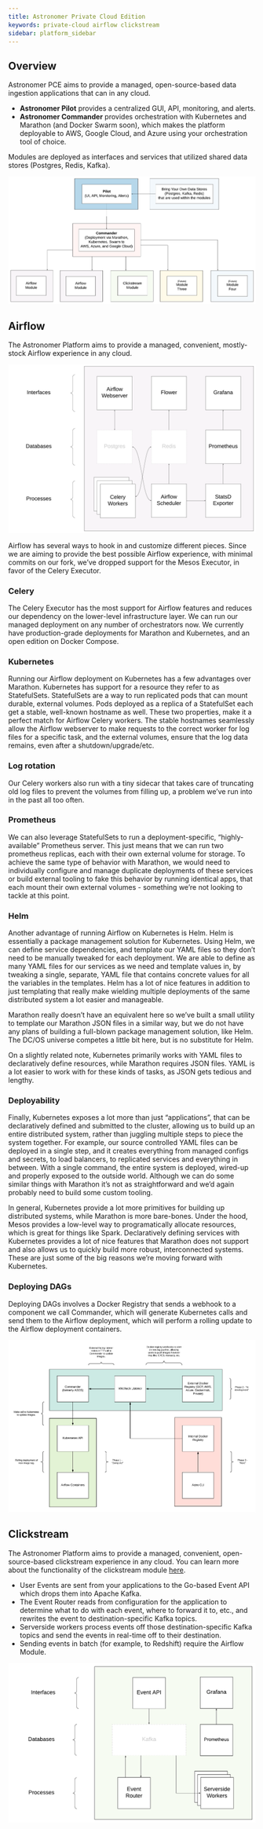 ```yaml
---
title: Astronomer Private Cloud Edition
keywords: private-cloud airflow clickstream
sidebar: platform_sidebar
---
```


## Overview

Astronomer PCE aims to provide a managed, open-source-based data ingestion applications that can in any cloud.

* **Astronomer Pilot** provides a centralized GUI, API, monitoring, and alerts.
* **Astronomer Commander** provides orchestration with Kubernetes and Marathon (and Docker Swarm soon), which makes the platform deployable to AWS, Google Cloud, and Azure using your orchestration tool of choice.

Modules are deployed as interfaces and services that utilized shared data stores (Postgres, Redis, Kafka).

![Astronomer PCE Overview](/images/pce/pce_overview.png)

## Airflow

The Astronomer Platform aims to provide a managed, convenient, mostly-stock Airflow experience in any cloud.

![Airflow Open Diagram](/images/pce/airflow_open_diagram.png)

 Airflow has several ways to hook in and customize different pieces. Since we are aiming to provide the best possible Airflow experience, with minimal commits on our fork, we’ve dropped support for the Mesos Executor, in favor of the Celery Executor.

### Celery

The Celery Executor has the most support for Airflow features and reduces our dependency on the lower-level infrastructure layer. We can run our managed deployment on any number of orchestrators now. We currently have production-grade deployments for Marathon and Kubernetes, and an open edition on Docker Compose.

### Kubernetes

Running our Airflow deployment on Kubernetes has a few advantages over Marathon. Kubernetes has support for a resource they refer to as StatefulSets. StatefulSets are a way to run replicated pods that can mount durable, external volumes. Pods deployed as a replica of a StatefulSet each get a stable, well-known hostname as well. These two properties, make it a perfect match for Airflow Celery workers. The stable hostnames seamlessly allow the Airflow webserver to make requests to the correct worker for log files for a specific task, and the external volumes, ensure that the log data remains, even after a shutdown/upgrade/etc.

### Log rotation

Our Celery workers also run with a tiny sidecar that takes care of truncating old log files to prevent the volumes from filling up, a problem we’ve run into in the past all too often.

### Prometheus

We can also leverage StatefulSets to run a deployment-specific, “highly-available” Prometheus server. This just means that we can run two prometheus replicas, each with their own external volume for storage.
To achieve the same type of behavior with Marathon, we would need to individually configure and manage duplicate deployments of these services or build external tooling to fake this behavior by running identical apps, that each mount their own external volumes - something we’re not looking to tackle at this point.

### Helm

Another advantage of running Airflow on Kubernetes is Helm. Helm is essentially a package management solution for Kubernetes. Using Helm, we can define service dependencies, and template our YAML files so they don’t need to be manually tweaked for each deployment. We are able to define as many YAML files for our services as we need and template values in, by tweaking a single, separate, YAML file that contains concrete values for all the variables in the templates. Helm has a lot of nice features in addition to just templating that really make wielding multiple deployments of the same distributed system a lot easier and manageable.

Marathon really doesn’t have an equivalent here so we’ve built a small utility to template our Marathon JSON files in a similar way, but we do not have any plans of building a full-blown package management solution, like Helm. The DC/OS universe competes a little bit here, but is no substitute for Helm.

On a slightly related note, Kubernetes primarily works with YAML files to declaratively define resources, while Marathon requires JSON files. YAML is a lot easier to work with for these kinds of tasks, as JSON gets tedious and lengthy.

### Deployability

Finally, Kubernetes exposes a lot more than just “applications”, that can be declaratively defined and submitted to the cluster, allowing us to build up an entire distributed system, rather than juggling multiple steps to piece the system together. For example, our source controlled YAML files can be deployed in a single step, and it creates everything from managed configs and secrets, to load balancers, to replicated services and everything in between. With a single command, the entire system is deployed, wired-up and properly exposed to the outside world. Although we can do some similar things with Marathon it’s not as straightforward and we’d again probably need to build some custom tooling.

In general, Kubernetes provide a lot more primitives for building up distributed systems, while Marathon is more bare-bones. Under the hood, Mesos provides a low-level way to programatically allocate resources, which is great for things like Spark. Declaratively defining services with Kubernetes provides a lot of nice features that Marathon does not support and also allows us to quickly build more robust, interconnected systems. These are just some of the big reasons we’re moving forward with Kubernetes.

### Deploying DAGs

Deploying DAGs involves a Docker Registry that sends a webhook to a component we call Commander, which will generate Kubernetes calls and send them to the Airflow deployment, which will perform a rolling update to the Airflow deployment containers.

![DAG Deployment](/images/pce/dag_deployment.png)

## Clickstream

The Astronomer Platform aims to provide a managed, convenient, open-source-based clickstream experience in any cloud. You can learn more about the functionality of the clickstream module [here](/v2/clickstream/overview.html).

* User Events are sent from your applications to the Go-based Event API which drops them into Apache Kafka.
* The Event Router reads from configuration for the application to determine what to do with each event, where to forward it to, etc., and rewrites the event to destination-specific Kafka topics.
* Serverside workers process events off those destination-specific Kafka topics and send the events in real-time off to their destination.
* Sending events in batch (for example, to Redshift) require the Airflow Module.

![Airflow Open Diagram](/images/pce/clickstream_open_diagram.png)
